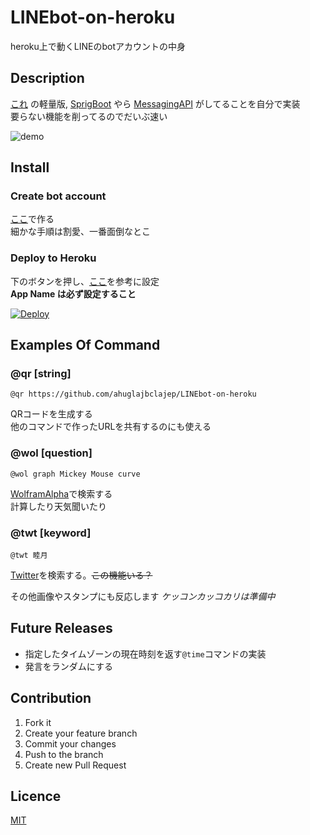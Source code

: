 # LINEbot-on-heroku
heroku上で動くLINEのbotアカウントの中身

## Description
[これ](https://github.com/ahuglajbclajep/LINEbot-SpringBoot-on-heroku) の軽量版, [SprigBoot](https://github.com/spring-projects/spring-boot) やら [MessagingAPI](https://github.com/line/line-bot-sdk-java) がしてることを自分で実装  
要らない機能を削ってるのでだいぶ速い

![demo](https://github.com/ahuglajbclajep/LINEbot-on-heroku/blob/pic/README.gif)

## Install
### Create bot account
[ここ](https://business.line.me/ja/services/bot)で作る   
細かな手順は割愛、一番面倒なとこ

### Deploy to Heroku
下のボタンを押し、[ここ](https://github.com/line/line-bot-sdk-java/blob/master/sample-spring-boot-echo/README.md)を参考に設定  
**App Name は必ず設定すること**

[![Deploy](https://www.herokucdn.com/deploy/button.svg)](https://heroku.com/deploy?template=https://github.com/ahuglajbclajep/LINEbot-on-heroku)

## Examples Of Command
### @qr [string]
```
@qr https://github.com/ahuglajbclajep/LINEbot-on-heroku
```
QRコードを生成する  
他のコマンドで作ったURLを共有するのにも使える

### @wol [question]
```
@wol graph Mickey Mouse curve
```  
[WolframAlpha](http://www.wolframalpha.com)で検索する  
計算したり天気聞いたり

### @twt [keyword]
```
@twt 睦月
```  
[Twitter](https://twitter.com)を検索する。~~この機能いる？~~

その他画像やスタンプにも反応します _*ケッコンカッコカリは準備中*_

## Future Releases
* 指定したタイムゾーンの現在時刻を返す`@time`コマンドの実装
* 発言をランダムにする

## Contribution
1. Fork it  
2. Create your feature branch  
3. Commit your changes  
4. Push to the branch  
5. Create new Pull Request

## Licence
[MIT](LICENSE)